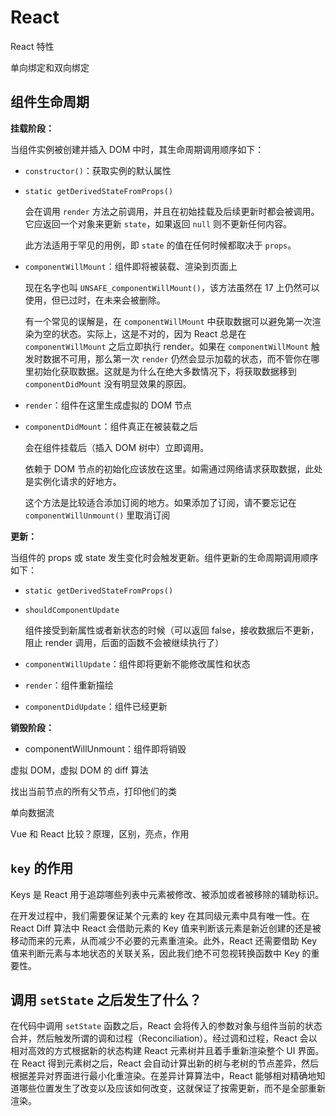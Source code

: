 # React

React 特性

单向绑定和双向绑定

## 组件生命周期

**挂载阶段：**

当组件实例被创建并插入 DOM 中时，其生命周期调用顺序如下：

* `constructor()`：获取实例的默认属性

* `static getDerivedStateFromProps()`

  会在调用 `render` 方法之前调用，并且在初始挂载及后续更新时都会被调用。它应返回一个对象来更新 `state`，如果返回 `null` 则不更新任何内容。

  此方法适用于罕见的用例，即 `state` 的值在任何时候都取决于 `props`。

* `componentWillMount`：组件即将被装载、渲染到页面上

  现在名字也叫 `UNSAFE_componentWillMount()`，该方法虽然在 17 上仍然可以使用，但已过时，在未来会被删除。

  有一个常见的误解是，在 `componentWillMount` 中获取数据可以避免第一次渲染为空的状态。实际上，这是不对的，因为 React 总是在 `componentWillMount` 之后立即执行 render。如果在 `componentWillMount` 触发时数据不可用，那么第一次 `render` 仍然会显示加载的状态，而不管你在哪里初始化获取数据。这就是为什么在绝大多数情况下，将获取数据移到 `componentDidMount` 没有明显效果的原因。

* `render`：组件在这里生成虚拟的 DOM 节点

* `componentDidMount`：组件真正在被装载之后

  会在组件挂载后（插入 DOM 树中）立即调用。

  依赖于 DOM 节点的初始化应该放在这里。如需通过网络请求获取数据，此处是实例化请求的好地方。

  这个方法是比较适合添加订阅的地方。如果添加了订阅，请不要忘记在 `componentWillUnmount()` 里取消订阅

**更新：**

当组件的 props 或 state 发生变化时会触发更新。组件更新的生命周期调用顺序如下：

* `static getDerivedStateFromProps()`

* `shouldComponentUpdate`

  组件接受到新属性或者新状态的时候（可以返回 false，接收数据后不更新，阻止 render 调用，后面的函数不会被继续执行了）

* `componentWillUpdate`：组件即将更新不能修改属性和状态

* `render`：组件重新描绘

* `componentDidUpdate`：组件已经更新

**销毁阶段：**

* componentWillUnmount：组件即将销毁

虚拟 DOM，虚拟 DOM 的 diff 算法

找出当前节点的所有父节点，打印他们的类

单向数据流

Vue 和 React 比较？原理，区别，亮点，作用

## `key` 的作用

Keys 是 React 用于追踪哪些列表中元素被修改、被添加或者被移除的辅助标识。

在开发过程中，我们需要保证某个元素的 key 在其同级元素中具有唯一性。在 React Diff 算法中 React 会借助元素的 Key 值来判断该元素是新近创建的还是被移动而来的元素，从而减少不必要的元素重渲染。此外，React 还需要借助 Key 值来判断元素与本地状态的关联关系，因此我们绝不可忽视转换函数中 Key 的重要性。

## 调用 `setState` 之后发生了什么？

在代码中调用 `setState` 函数之后，React 会将传入的参数对象与组件当前的状态合并，然后触发所谓的调和过程（Reconciliation）。经过调和过程，React 会以相对高效的方式根据新的状态构建 React 元素树并且着手重新渲染整个 UI 界面。在 React 得到元素树之后，React 会自动计算出新的树与老树的节点差异，然后根据差异对界面进行最小化重渲染。在差异计算算法中，React 能够相对精确地知道哪些位置发生了改变以及应该如何改变，这就保证了按需更新，而不是全部重新渲染。
